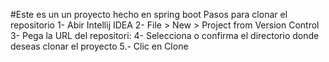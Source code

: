 #Este es un un proyecto hecho en spring boot
Pasos para clonar el repositorio
1- Abir Intellij IDEA
2- File > New > Project from Version Control
3- Pega la URL del repositori:
4- Selecciona o confirma el directorio donde deseas clonar el proyecto
5.- Clic en Clone
